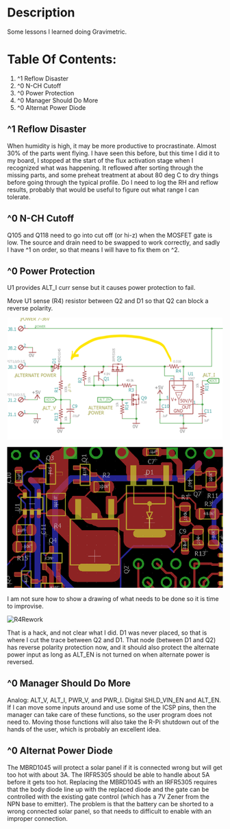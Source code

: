 # Description

Some lessons I learned doing Gravimetric.

# Table Of Contents:

1. ^1 Reflow Disaster
1. ^0 N-CH Cutoff
1. ^0 Power Protection 
1. ^0 Manager Should Do More
1. ^0 Alternat Power Diode


## ^1 Reflow Disaster

When humidity is high, it may be more productive to procrastinate. Almost 30% of the parts went flying. I have seen this before, but this time I did it to my board, I stopped at the start of the flux activation stage when I recognized what was happening. It reflowed after sorting through the missing parts, and some preheat treatment at about 80 deg C to dry things before going through the typical profile. Do I need to log the RH and reflow results, probably that would be useful to figure out what range I can tolerate.


## ^0 N-CH Cutoff

Q105 and Q118 need to go into cut off (or hi-z) when the MOSFET gate is low. The source and drain need to be swapped to work correctly, and sadly I have ^1 on order, so that means I will have to fix them on ^2.


## ^0  Power Protection

U1 provides ALT_I curr sense but it causes power protection to fail.

Move U1 sense (R4) resistor between Q2 and D1 so that Q2 can block a reverse polarity.

![MoveR4](./Gravimetric^0,Move_R4.png "Move R4")

![R4LayoutRef](./Gravimetric^0,R4_LayoutRef.png "R4 LayoutRef")

I am not sure how to show a drawing of what needs to be done so it is time to improvise. 

![R4Rework](./Gravimetric^0,Rework_R4.png "R4 Rework")

That is a hack, and not clear what I did. D1 was never placed, so that is where I cut the trace between Q2 and D1. That node (between D1 and Q2) has reverse polarity protection now, and it should also protect the alternate power input as long as ALT_EN is not turned on when alternate power is reversed.


## ^0  Manager Should Do More

Analog: ALT_V, ALT_I, PWR_V, and PWR_I. Digital SHLD_VIN_EN and ALT_EN. If I can move some inputs around and use some of the ICSP pins, then the manager can take care of these functions, so the user program does not need to. Moving those functions will also take the R-Pi shutdown out of the hands of the user, which is probably an excellent idea.


## ^0  Alternat Power Diode

The MBRD1045 will protect a solar panel if it is connected wrong but will get too hot with about 3A. The IRFR5305 should be able to handle about 5A before it gets too hot. Replacing the MBRD1045 with an IRFR5305 requires that the body diode line up with the replaced diode and the gate can be controlled with the existing gate control (which has a 7V Zener from the NPN base to emitter).  The problem is that the battery can be shorted to a wrong connected solar panel, so that needs to difficult to enable with an improper connection.  


